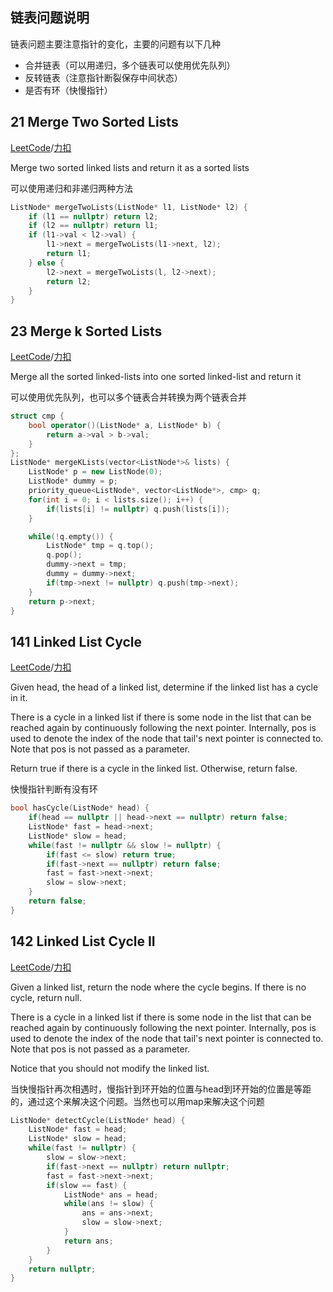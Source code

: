 链表问题说明
-----------------------
链表问题主要注意指针的变化，主要的问题有以下几种

- 合并链表（可以用递归，多个链表可以使用优先队列）
- 反转链表（注意指针断裂保存中间状态）
- 是否有环（快慢指针）


21 Merge Two Sorted Lists
-----------------------
[LeetCode](https://leetcode.com/problems/merge-two-sorted-lists)/[力扣](https://leetcode-cn.com/problems/merge-two-sorted-lists)

Merge two sorted linked lists and return it as a sorted lists

可以使用递归和非递归两种方法
```c++
ListNode* mergeTwoLists(ListNode* l1, ListNode* l2) {
    if (l1 == nullptr) return l2;
    if (l2 == nullptr) return l1;
    if (l1->val < l2->val) {
        l1->next = mergeTwoLists(l1->next, l2);
        return l1;
    } else {
        l2->next = mergeTwoLists(l, l2->next);
        return l2;
    }
}
```

23 Merge k Sorted Lists
----------------------
[LeetCode](https://leetcode.com/problems/merge-k-sorted-lists)/[力扣](https://leetcode-cn.com/problems/merge-k-sorted-lists)

Merge all the sorted linked-lists into one sorted linked-list and return it

可以使用优先队列，也可以多个链表合并转换为两个链表合并

```c++
struct cmp {
    bool operator()(ListNode* a, ListNode* b) {
        return a->val > b->val;
    }
};
ListNode* mergeKLists(vector<ListNode*>& lists) {
    ListNode* p = new ListNode(0);
    ListNode* dummy = p;
    priority_queue<ListNode*, vector<ListNode*>, cmp> q;
    for(int i = 0; i < lists.size(); i++) {
        if(lists[i] != nullptr) q.push(lists[i]);
    }

    while(!q.empty()) {
        ListNode* tmp = q.top();
        q.pop();
        dummy->next = tmp;
        dummy = dummy->next;
        if(tmp->next != nullptr) q.push(tmp->next);
    }
    return p->next;
}
```

141 Linked List Cycle
---------------
[LeetCode](https://leetcode.com/problems/linked-list-cycle)/[力扣](https://leetcode-cn.com/problems/linked-list-cycle)

Given head, the head of a linked list, determine if the linked list has a cycle in it. 

There is a cycle in a linked list if there is some node in the list that can be reached again by continuously following the next pointer. Internally, pos is used to denote the index of the node that tail's next pointer is connected to. Note that pos is not passed as a parameter. 

Return true if there is a cycle in the linked list. Otherwise, return false. 

快慢指针判断有没有环

```c++
bool hasCycle(ListNode* head) {
    if(head == nullptr || head->next == nullptr) return false;
    ListNode* fast = head->next;
    ListNode* slow = head;
    while(fast != nullptr && slow != nullptr) {
        if(fast <= slow) return true;
        if(fast->next == nullptr) return false;
        fast = fast->next->next;
        slow = slow->next;
    }
    return false;
}
```

142 Linked List Cycle II
-----------------
[LeetCode](https://leetcode.com/problems/linked-list-cycle-ii)/[力扣](https://leetcode-cn.com/problems/linked-list-cycle-ii)

Given a linked list, return the node where the cycle begins. If there is no cycle, return null. 

There is a cycle in a linked list if there is some node in the list that can be reached again by continuously following the next pointer. Internally, pos is used to denote the index of the node that tail's next pointer is connected to. Note that pos is not passed as a parameter. 

Notice that you should not modify the linked list. 

当快慢指针再次相遇时，慢指针到环开始的位置与head到环开始的位置是等距的，通过这个来解决这个问题。当然也可以用map来解决这个问题

```c++
ListNode* detectCycle(ListNode* head) {
    ListNode* fast = head;
    ListNode* slow = head;
    while(fast != nullptr) {
        slow = slow->next;
        if(fast->next == nullptr) return nullptr;
        fast = fast->next->next;
        if(slow == fast) {
            ListNode* ans = head;
            while(ans != slow) {
                ans = ans->next;
                slow = slow->next;
            }
            return ans;
        }
    }
    return nullptr;
}
```